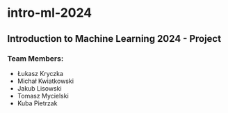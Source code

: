 # intro-ml-2024

## Introduction to Machine Learning 2024 - Project

### Team Members:

- Łukasz Kryczka
- Michał Kwiatkowski
- Jakub Lisowski
- Tomasz Mycielski
- Kuba Pietrzak
